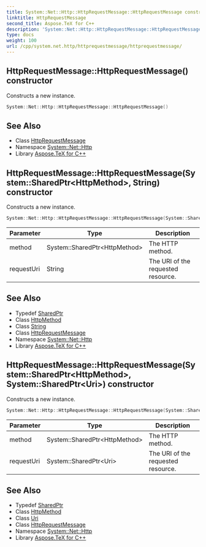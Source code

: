 ```yaml
---
title: System::Net::Http::HttpRequestMessage::HttpRequestMessage constructor
linktitle: HttpRequestMessage
second_title: Aspose.TeX for C++
description: 'System::Net::Http::HttpRequestMessage::HttpRequestMessage constructor. Constructs a new instance in C++.'
type: docs
weight: 100
url: /cpp/system.net.http/httprequestmessage/httprequestmessage/
---
```

## HttpRequestMessage::HttpRequestMessage() constructor


Constructs a new instance.

```cpp
System::Net::Http::HttpRequestMessage::HttpRequestMessage()
```

## See Also

* Class [HttpRequestMessage](../)
* Namespace [System::Net::Http](../../)
* Library [Aspose.TeX for C++](../../../)
## HttpRequestMessage::HttpRequestMessage(System::SharedPtr\<HttpMethod\>, String) constructor


Constructs a new instance.

```cpp
System::Net::Http::HttpRequestMessage::HttpRequestMessage(System::SharedPtr<HttpMethod> method, String requestUri)
```


| Parameter | Type | Description |
| --- | --- | --- |
| method | System::SharedPtr\<HttpMethod\> | The HTTP method. |
| requestUri | String | The URI of the requested resource. |

## See Also

* Typedef [SharedPtr](../../../system/sharedptr/)
* Class [HttpMethod](../../httpmethod/)
* Class [String](../../../system/string/)
* Class [HttpRequestMessage](../)
* Namespace [System::Net::Http](../../)
* Library [Aspose.TeX for C++](../../../)
## HttpRequestMessage::HttpRequestMessage(System::SharedPtr\<HttpMethod\>, System::SharedPtr\<Uri\>) constructor


Constructs a new instance.

```cpp
System::Net::Http::HttpRequestMessage::HttpRequestMessage(System::SharedPtr<HttpMethod> method, System::SharedPtr<Uri> requestUri)
```


| Parameter | Type | Description |
| --- | --- | --- |
| method | System::SharedPtr\<HttpMethod\> | The HTTP method. |
| requestUri | System::SharedPtr\<Uri\> | The URI of the requested resource. |

## See Also

* Typedef [SharedPtr](../../../system/sharedptr/)
* Class [HttpMethod](../../httpmethod/)
* Class [Uri](../../../system/uri/)
* Class [HttpRequestMessage](../)
* Namespace [System::Net::Http](../../)
* Library [Aspose.TeX for C++](../../../)

